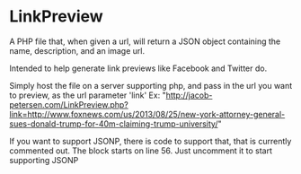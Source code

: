 LinkPreview
===========

A PHP file that, when given a url, will return a JSON object containing the name, description, and an image url. 

Intended to help generate link previews like Facebook and Twitter do.

Simply host the file on a server supporting php, and pass in the url you want to preview, as the url parameter 'link'
Ex: "http://jacob-petersen.com/LinkPreview.php?link=http://www.foxnews.com/us/2013/08/25/new-york-attorney-general-sues-donald-trump-for-40m-claiming-trump-university/"

If you want to support JSONP, there is code to support that, that is currently commented out.
The block starts on line 56.
Just uncomment it to start supporting JSONP

